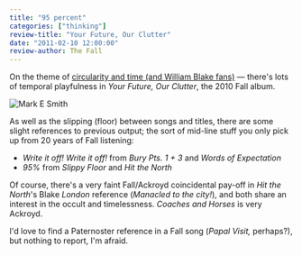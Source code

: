 ```yaml
---
title: "95 percent"
categories: ["thinking"]
review-title: "Your Future, Our Clutter"
date: "2011-02-10 12:00:00"
review-author: The Fall
---
```



On the theme of [circularity and time (and William Blake fans)](https://theother.leonpaternoster.com/paternoster-row) — there's lots of temporal playfulness in _Your Future, Our Clutter_, the 2010 Fall album.

![Mark E Smith](https://www.kevchino.com/graffix/bandphotos/mark-e-smith_thefall_bp.jpg)

As well as the slipping (floor) between songs and titles, there are some slight references to previous output; the sort of mid-line stuff you only pick up from 20 years of Fall listening:

* _Write it off! Write it off!_ from _Bury Pts. 1 + 3_ and _Words of Expectation_
* _95%_ from _Slippy Floor_ and _Hit the North_

Of course, there's a very faint Fall/Ackroyd coincidental pay-off in _Hit the North_'s Blake _London_ reference (_Manacled to the city!_), and both share an interest in the occult and timelessness. _Coaches and Horses_ is very Ackroyd.

I'd love to find a Paternoster reference in a Fall song (_Papal Visit,_ perhaps?), but nothing to report, I'm afraid.
